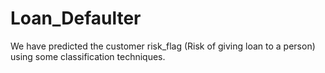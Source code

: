 # Loan_Defaulter
We have predicted the customer risk_flag (Risk of giving loan to a person) using some classification techniques.
